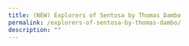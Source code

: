```yaml
---
title: (NEW) Explorers of Sentosa by Thomas Dambo
permalink: /explorers-of-sentosa-by-thomas-dambo/
description: ""
---
```

